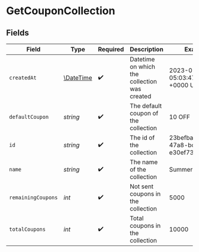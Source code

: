 # GetCouponCollection


## Fields

| Field                                                         | Type                                                          | Required                                                      | Description                                                   | Example                                                       |
| ------------------------------------------------------------- | ------------------------------------------------------------- | ------------------------------------------------------------- | ------------------------------------------------------------- | ------------------------------------------------------------- |
| `createdAt`                                                   | [\DateTime](https://www.php.net/manual/en/class.datetime.php) | :heavy_check_mark:                                            | Datetime on which the collection was created                  | 2023-01-06 05:03:47.053 +0000 UTC                             |
| `defaultCoupon`                                               | *string*                                                      | :heavy_check_mark:                                            | The default coupon of the collection                          | 10 OFF                                                        |
| `id`                                                          | *string*                                                      | :heavy_check_mark:                                            | The id of the collection                                      | 23befbae-1505-47a8-bd27-e30ef739f32c                          |
| `name`                                                        | *string*                                                      | :heavy_check_mark:                                            | The name of the collection                                    | SummerPromotions                                              |
| `remainingCoupons`                                            | *int*                                                         | :heavy_check_mark:                                            | Not sent coupons in the collection                            | 5000                                                          |
| `totalCoupons`                                                | *int*                                                         | :heavy_check_mark:                                            | Total coupons in the collection                               | 10000                                                         |
